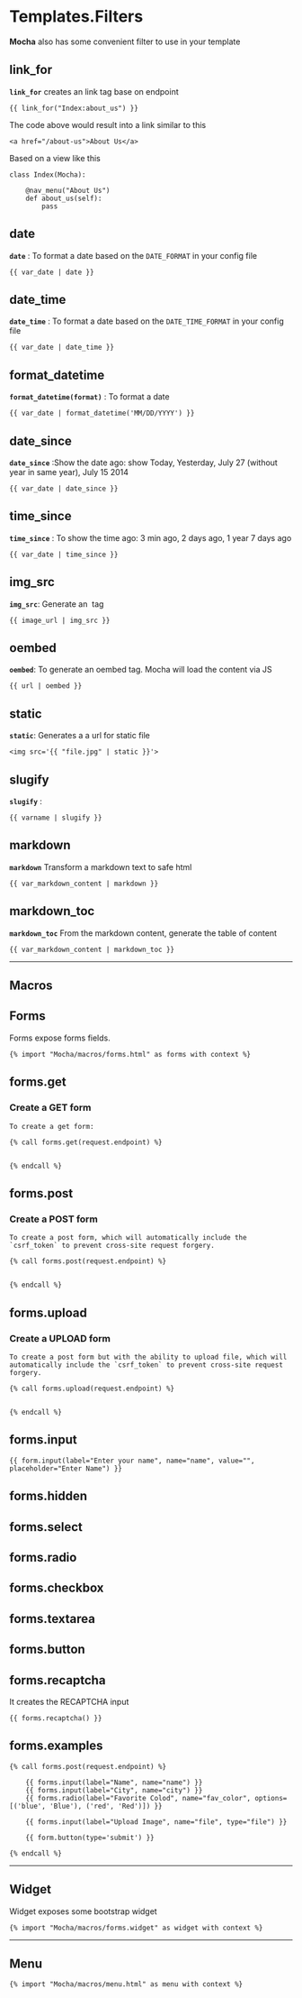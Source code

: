 

# Templates.Filters

**Mocha** also has some convenient filter to use in your template


## link_for

**`link_for`** creates an link tag base on endpoint

    {{ link_for("Index:about_us") }}

The code above would result into a link similar to this 

    <a href="/about-us">About Us</a>
    
Based on a view like this
    
    class Index(Mocha):
        
        @nav_menu("About Us")
        def about_us(self):
            pass


## date

**`date`** : To format a date based on the `DATE_FORMAT` in your config file

    {{ var_date | date }}
    
## date_time

**`date_time`** : To format a date based on the `DATE_TIME_FORMAT` in your config file

    {{ var_date | date_time }}
    
    
## format_datetime 

**`format_datetime(format)`** : To format a date 

    {{ var_date | format_datetime('MM/DD/YYYY') }}
    
    
## date_since

**`date_since`** :Show the date ago: show Today, Yesterday, July 27 (without year in same year), July 15 2014 

    {{ var_date | date_since }}
    
## time_since
 
**`time_since`** : To show the time ago: 3 min ago, 2 days ago, 1 year 7 days ago 

    {{ var_date | time_since }}
 
## img_src

**`img_src`**: Generate an <img src> tag

    {{ image_url | img_src }}

## oembed

**`oembed`**: To generate an oembed tag. Mocha will load the content via JS

    {{ url | oembed }}

## static

**`static`**: Generates a a url for static file

    <img src='{{ "file.jpg" | static }}'>
    
## slugify

**`slugify`** : 

    {{ varname | slugify }}

## markdown

**`markdown`** Transform a markdown text to safe html

    {{ var_markdown_content | markdown }}
    
## markdown_toc

**`markdown_toc`** From the markdown content, generate the table of content

    {{ var_markdown_content | markdown_toc }}

---

## Macros

## Forms

Forms expose forms fields.

    {% import "Mocha/macros/forms.html" as forms with context %}


## forms.get

### Create a GET form 

    To create a get form:

    {% call forms.get(request.endpoint) %}
    
    
    {% endcall %}

## forms.post

### Create a POST form 

    To create a post form, which will automatically include the `csrf_token` to prevent cross-site request forgery.
    
    {% call forms.post(request.endpoint) %}
    
    
    {% endcall %}
    
    
## forms.upload

### Create a UPLOAD form 

    To create a post form but with the ability to upload file, which will automatically include the `csrf_token` to prevent cross-site request forgery.
    
    {% call forms.upload(request.endpoint) %}
    
    
    {% endcall %}
    

## forms.input

    {{ form.input(label="Enter your name", name="name", value="", placeholder="Enter Name") }}

## forms.hidden

## forms.select

## forms.radio

## forms.checkbox

## forms.textarea

## forms.button

## forms.recaptcha

It creates the RECAPTCHA input 

    {{ forms.recaptcha() }}


## forms.examples

    {% call forms.post(request.endpoint) %}
    
        {{ forms.input(label="Name", name="name") }}
        {{ forms.input(label="City", name="city") }}
        {{ forms.radio(label="Favorite Colod", name="fav_color", options=[('blue', 'Blue'), ('red', 'Red')]) }}
        
        {{ forms.input(label="Upload Image", name="file", type="file") }}
        
        {{ form.button(type='submit') }}
    
    {% endcall %}
---
    
    
## Widget
    
Widget exposes some bootstrap widget 

    {% import "Mocha/macros/forms.widget" as widget with context %}


---


## Menu

    {% import "Mocha/macros/menu.html" as menu with context %}

